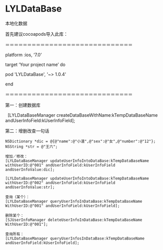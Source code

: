 # LYLDataBase
本地化数据


首先建议cocoapods导入此库：


＝＝＝＝＝＝＝＝＝＝＝＝＝＝＝＝＝＝＝＝＝＝＝＝＝＝＝＝＝


platform :ios, ‘7.0’

target ‘Your project name’ do

  pod 'LYLDataBase', '~> 1.0.4'

end


＝＝＝＝＝＝＝＝＝＝＝＝＝＝＝＝＝＝＝＝＝＝＝＝＝＝＝＝＝

第一：创建数据库

    [LYLDataBaseManager createDataBaseWithName:kTempDataBaseName andUserInfoField:kUserInfoField];

第二：增删改查一句话

    NSDictionary *dic = @{@"name":@"小渣",@"sex":@"女",@"number":@"12"};
    NSString *str = @"王六";
    
    增加／修改：
    [LYLDataBaseManager updateUserInfoIntoDataBase:kTempDataBaseName withUserID:@"001" andUserInfoField:kUserInfoField andUserInfoValue:dic];

    [LYLDataBaseManager updateUserInfoIntoDataBase:kTempDataBaseName withUserID:@"002" andUserInfoField:kUserInfoField andUserInfoValue:str];
    
    查询（某个）：
    [LYLDataBaseManager queryUserInfoInDataBase:kTempDataBaseName WithUserID:@"001" andUserInfoField:kUserInfoField];
    
    删除某个：
    [SJUserInfoManager deleteUserInfoInDataBase:kTempDataBaseName WithUserID:@"001"];
    
    查询所有：
    [LYLDataBaseManager queryUserInfosInDataBase:kTempDataBaseName andUserInfoField:kUserInfoField];
